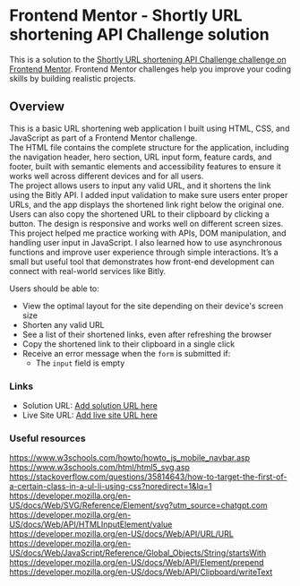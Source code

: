 # Frontend Mentor - Shortly URL shortening API Challenge solution

This is a solution to the [Shortly URL shortening API Challenge challenge on Frontend Mentor](https://www.frontendmentor.io/challenges/url-shortening-api-landing-page-2ce3ob-G). Frontend Mentor challenges help you improve your coding skills by building realistic projects. 

## Overview
This is a basic URL shortening web application I built using HTML, CSS, and JavaScript as part of a Frontend Mentor challenge.  
The HTML file contains the complete structure for the application, including the navigation header, hero section, URL input form, feature cards, and footer, built with semantic elements and accessibility features to ensure it works well across different devices and for all users.  
The project allows users to input any valid URL, and it shortens the link using the Bitly API. I added input validation to make sure users enter proper URLs, and the app displays the shortened link right below the original one. Users can also copy the shortened URL to their clipboard by clicking a button. The design is responsive and works well on different screen sizes. This project helped me practice working with APIs, DOM manipulation, and handling user input in JavaScript. I also learned how to use asynchronous functions and improve user experience through simple interactions. It’s a small but useful tool that demonstrates how front-end development can connect with real-world services like Bitly.

Users should be able to:

- View the optimal layout for the site depending on their device's screen size
- Shorten any valid URL
- See a list of their shortened links, even after refreshing the browser
- Copy the shortened link to their clipboard in a single click
- Receive an error message when the `form` is submitted if:
  - The `input` field is empty



### Links

- Solution URL: [Add solution URL here](https://your-solution-url.com)
- Live Site URL: [Add live site URL here](https://your-live-site-url.com)



### Useful resources

https://www.w3schools.com/howto/howto_js_mobile_navbar.asp
https://www.w3schools.com/html/html5_svg.asp  
https://stackoverflow.com/questions/35814643/how-to-target-the-first-of-a-certain-class-in-a-ul-li-using-css?noredirect=1&lq=1 
https://developer.mozilla.org/en-US/docs/Web/SVG/Reference/Element/svg?utm_source=chatgpt.com 
https://developer.mozilla.org/en-US/docs/Web/API/HTMLInputElement/value 
https://developer.mozilla.org/en-US/docs/Web/API/URL/URL 
https://developer.mozilla.org/en-US/docs/Web/JavaScript/Reference/Global_Objects/String/startsWith 
https://developer.mozilla.org/en-US/docs/Web/API/Element/prepend 
https://developer.mozilla.org/en-US/docs/Web/API/Clipboard/writeText 




